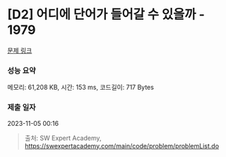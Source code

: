# [D2] 어디에 단어가 들어갈 수 있을까 - 1979 

[문제 링크](https://swexpertacademy.com/main/code/problem/problemDetail.do?contestProbId=AV5PuPq6AaQDFAUq) 

### 성능 요약

메모리: 61,208 KB, 시간: 153 ms, 코드길이: 717 Bytes

### 제출 일자

2023-11-05 00:16



> 출처: SW Expert Academy, https://swexpertacademy.com/main/code/problem/problemList.do
